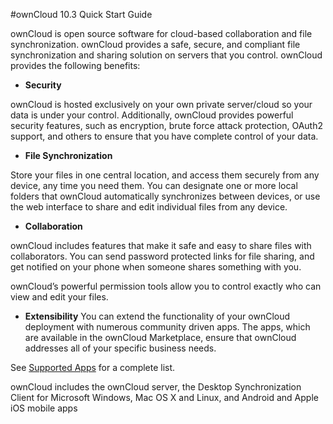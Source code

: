 ﻿#ownCloud 10.3 Quick Start GuideownCloud is open source software for cloud-based collaboration and file synchronization. ownCloud provides a safe, secure, and compliant file synchronization and sharing solution on servers that you control.ownCloud provides the following benefits: - **Security**ownCloud is hosted exclusively on your own private server/cloud so your data is under your control. Additionally, ownCloud provides powerful security features, such as encryption, brute force attack protection, OAuth2 support, and others to ensure that you have complete control of your data.- **File Synchronization**Store your files in one central location, and access them securely from any device, any time you need them. You can designate one or more local folders that ownCloud automatically synchronizes between devices, or use the web interface to share and edit individual files from any device.- **Collaboration**ownCloud includes features that make it safe and easy to share files with collaborators. You can send password protected links for file sharing, and get notified on your phone when someone shares something with you.ownCloud’s powerful permission tools allow you to control exactly who can view and edit your files.- **Extensibility**You can extend the functionality of your ownCloud deployment with numerous community driven apps. The apps, which are available in the ownCloud Marketplace, ensure that ownCloud addresses all of your specific business needs.See [Supported Apps](https://doc.owncloud.com/server/admin_manual/installation/apps_supported.html) for a complete list.ownCloud includes the ownCloud server, the Desktop Synchronization Client for Microsoft Windows, Mac OS X and Linux, and Android and Apple iOS mobile apps